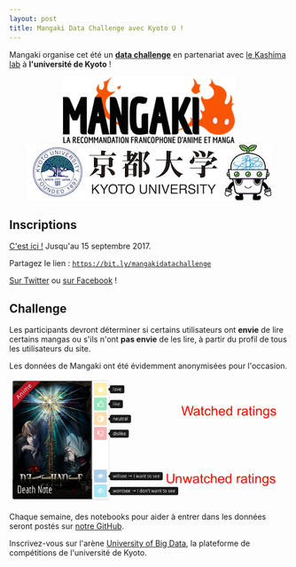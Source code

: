 ```yaml
---
layout: post
title: Mangaki Data Challenge avec Kyoto U !
---
```


Mangaki organise cet été un [**data challenge**](https://bit.ly/mangakidatachallenge) en partenariat avec [le Kashima lab](http://www.ml.ist.i.kyoto-u.ac.jp/en/) à **l'université de Kyoto** !

<p align="center">
<a href="https://mangaki.fr"><img src="/public/img/mangaki.png" style="display: inline; margin: 0" /></a><br />
<a href="http://www.ml.ist.i.kyoto-u.ac.jp/en/"><img src="/public/img/kyoto-u.png" style="display: inline" /><img src="/public/img/kashima-lab.png" style="display: inline" /></a>
</p>

## Inscriptions

[C'est ici !](https://bit.ly/mangakidatachallenge) Jusqu'au 15 septembre 2017.

Partagez le lien : [`https://bit.ly/mangakidatachallenge`](https://bit.ly/mangakidatachallenge)

<a href="https://twitter.com/intent/tweet?text=Participez au Mangaki Data Challenge avec %23KyotoUniversity ! Inscriptions ouvertes sur&amp;url=https://bit.ly/mangakidatachallenge&amp;related={{ site.author.twitter }}&amp;via={{ site.author.twitter }}" rel="nofollow" target="_blank" title="Share on Twitter">Sur Twitter</a> ou
    <a href="https://facebook.com/sharer.php?u=https://bit.ly/mangakidatachallenge" rel="nofollow" target="_blank" title="Share on Facebook">sur Facebook</a> !

## Challenge

Les participants devront déterminer si certains utilisateurs ont **envie** de lire certains mangas ou s'ils n'ont **pas envie** de les lire, à partir du profil de tous les utilisateurs du site.

Les données de Mangaki ont été évidemment anonymisées pour l'occasion.

![Types de ratings dans le Mangaki Data Challenge](/public/img/challenge-ratings.png)

Chaque semaine, des notebooks pour aider à entrer dans les données seront postés sur [notre GitHub](https://github.com/mangaki/notebooks).

Inscrivez-vous sur l'arène [University of Big Data](http://universityofbigdata.net/?lang=en), la plateforme de compétitions de l'université de Kyoto.